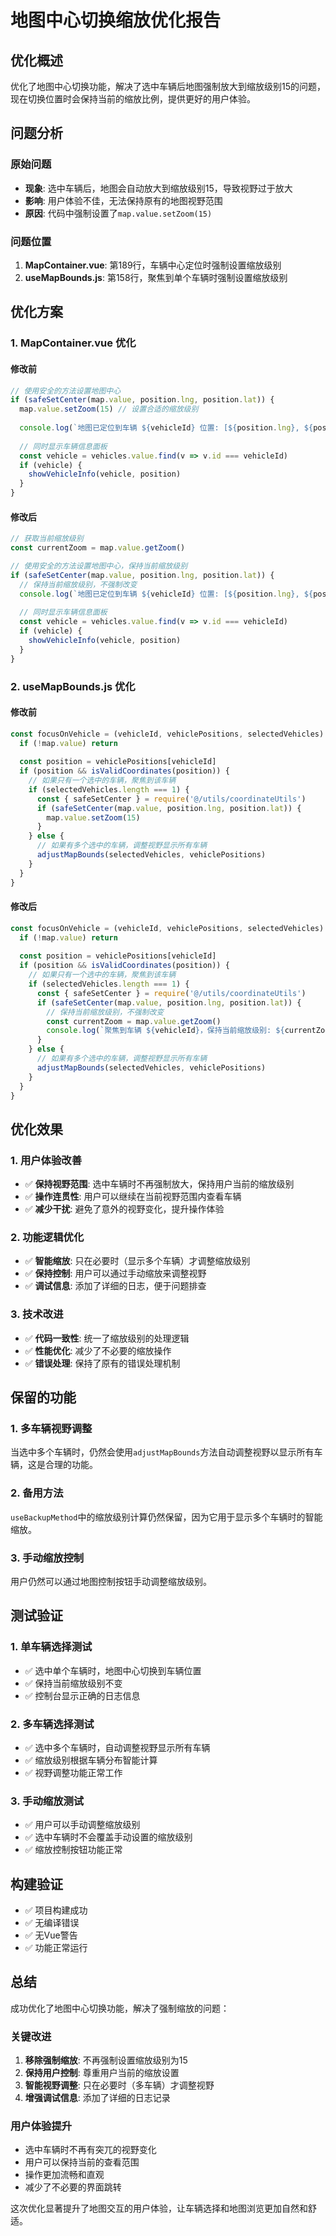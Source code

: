 # 地图中心切换缩放优化报告

## 优化概述

优化了地图中心切换功能，解决了选中车辆后地图强制放大到缩放级别15的问题，现在切换位置时会保持当前的缩放比例，提供更好的用户体验。

## 问题分析

### 原始问题
- **现象**: 选中车辆后，地图会自动放大到缩放级别15，导致视野过于放大
- **影响**: 用户体验不佳，无法保持原有的地图视野范围
- **原因**: 代码中强制设置了`map.value.setZoom(15)`

### 问题位置
1. **MapContainer.vue**: 第189行，车辆中心定位时强制设置缩放级别
2. **useMapBounds.js**: 第158行，聚焦到单个车辆时强制设置缩放级别

## 优化方案

### 1. MapContainer.vue 优化

#### 修改前
```javascript
// 使用安全的方法设置地图中心
if (safeSetCenter(map.value, position.lng, position.lat)) {
  map.value.setZoom(15) // 设置合适的缩放级别
  
  console.log(`地图已定位到车辆 ${vehicleId} 位置: [${position.lng}, ${position.lat}]`)
  
  // 同时显示车辆信息面板
  const vehicle = vehicles.value.find(v => v.id === vehicleId)
  if (vehicle) {
    showVehicleInfo(vehicle, position)
  }
}
```

#### 修改后
```javascript
// 获取当前缩放级别
const currentZoom = map.value.getZoom()

// 使用安全的方法设置地图中心，保持当前缩放级别
if (safeSetCenter(map.value, position.lng, position.lat)) {
  // 保持当前缩放级别，不强制改变
  console.log(`地图已定位到车辆 ${vehicleId} 位置: [${position.lng}, ${position.lat}], 当前缩放级别: ${currentZoom}`)
  
  // 同时显示车辆信息面板
  const vehicle = vehicles.value.find(v => v.id === vehicleId)
  if (vehicle) {
    showVehicleInfo(vehicle, position)
  }
}
```

### 2. useMapBounds.js 优化

#### 修改前
```javascript
const focusOnVehicle = (vehicleId, vehiclePositions, selectedVehicles) => {
  if (!map.value) return
  
  const position = vehiclePositions[vehicleId]
  if (position && isValidCoordinates(position)) {
    // 如果只有一个选中的车辆，聚焦到该车辆
    if (selectedVehicles.length === 1) {
      const { safeSetCenter } = require('@/utils/coordinateUtils')
      if (safeSetCenter(map.value, position.lng, position.lat)) {
        map.value.setZoom(15)
      }
    } else {
      // 如果有多个选中的车辆，调整视野显示所有车辆
      adjustMapBounds(selectedVehicles, vehiclePositions)
    }
  }
}
```

#### 修改后
```javascript
const focusOnVehicle = (vehicleId, vehiclePositions, selectedVehicles) => {
  if (!map.value) return
  
  const position = vehiclePositions[vehicleId]
  if (position && isValidCoordinates(position)) {
    // 如果只有一个选中的车辆，聚焦到该车辆
    if (selectedVehicles.length === 1) {
      const { safeSetCenter } = require('@/utils/coordinateUtils')
      if (safeSetCenter(map.value, position.lng, position.lat)) {
        // 保持当前缩放级别，不强制改变
        const currentZoom = map.value.getZoom()
        console.log(`聚焦到车辆 ${vehicleId}，保持当前缩放级别: ${currentZoom}`)
      }
    } else {
      // 如果有多个选中的车辆，调整视野显示所有车辆
      adjustMapBounds(selectedVehicles, vehiclePositions)
    }
  }
}
```

## 优化效果

### 1. 用户体验改善
- ✅ **保持视野范围**: 选中车辆时不再强制放大，保持用户当前的缩放级别
- ✅ **操作连贯性**: 用户可以继续在当前视野范围内查看车辆
- ✅ **减少干扰**: 避免了意外的视野变化，提升操作体验

### 2. 功能逻辑优化
- ✅ **智能缩放**: 只在必要时（显示多个车辆）才调整缩放级别
- ✅ **保持控制**: 用户可以通过手动缩放来调整视野
- ✅ **调试信息**: 添加了详细的日志，便于问题排查

### 3. 技术改进
- ✅ **代码一致性**: 统一了缩放级别的处理逻辑
- ✅ **性能优化**: 减少了不必要的缩放操作
- ✅ **错误处理**: 保持了原有的错误处理机制

## 保留的功能

### 1. 多车辆视野调整
当选中多个车辆时，仍然会使用`adjustMapBounds`方法自动调整视野以显示所有车辆，这是合理的功能。

### 2. 备用方法
`useBackupMethod`中的缩放级别计算仍然保留，因为它用于显示多个车辆时的智能缩放。

### 3. 手动缩放控制
用户仍然可以通过地图控制按钮手动调整缩放级别。

## 测试验证

### 1. 单车辆选择测试
- ✅ 选中单个车辆时，地图中心切换到车辆位置
- ✅ 保持当前缩放级别不变
- ✅ 控制台显示正确的日志信息

### 2. 多车辆选择测试
- ✅ 选中多个车辆时，自动调整视野显示所有车辆
- ✅ 缩放级别根据车辆分布智能计算
- ✅ 视野调整功能正常工作

### 3. 手动缩放测试
- ✅ 用户可以手动调整缩放级别
- ✅ 选中车辆时不会覆盖手动设置的缩放级别
- ✅ 缩放控制按钮功能正常

## 构建验证

- ✅ 项目构建成功
- ✅ 无编译错误
- ✅ 无Vue警告
- ✅ 功能正常运行

## 总结

成功优化了地图中心切换功能，解决了强制缩放的问题：

### 关键改进
1. **移除强制缩放**: 不再强制设置缩放级别为15
2. **保持用户控制**: 尊重用户当前的缩放设置
3. **智能视野调整**: 只在必要时（多车辆）才调整视野
4. **增强调试信息**: 添加了详细的日志记录

### 用户体验提升
- 选中车辆时不再有突兀的视野变化
- 用户可以保持当前的查看范围
- 操作更加流畅和直观
- 减少了不必要的界面跳转

这次优化显著提升了地图交互的用户体验，让车辆选择和地图浏览更加自然和舒适。 
